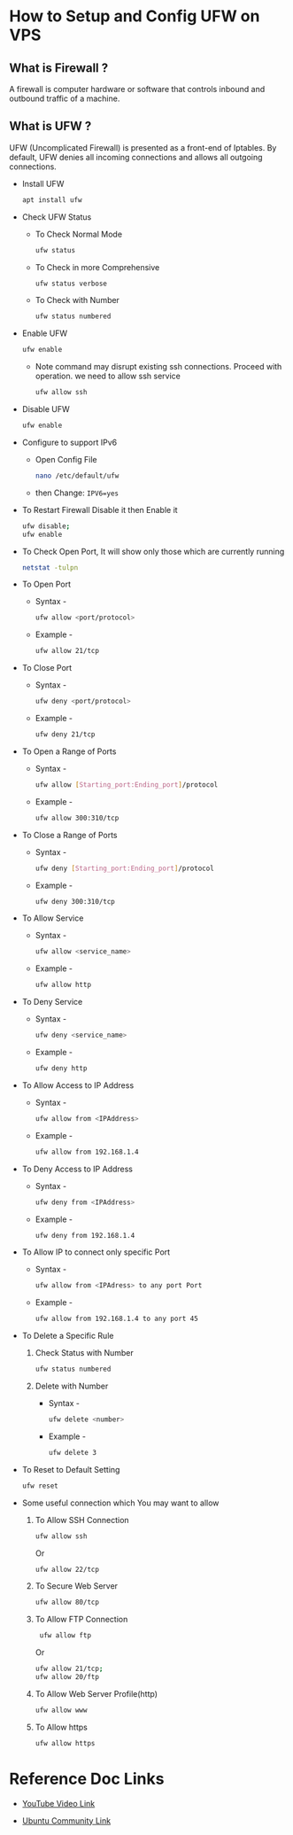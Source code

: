 # How to Setup and Config UFW on VPS

## What is Firewall ?
A firewall is computer hardware or software that controls inbound and outbound traffic of a machine.

## What is UFW ?
UFW (Uncomplicated Firewall) is presented as a front-end of Iptables. By default, UFW denies all incoming connections and allows all outgoing connections.

- Install UFW
    
    ```sh
    apt install ufw
    ```

- Check UFW Status

    - To Check Normal Mode

        ```sh
        ufw status
        ```

    - To Check in more Comprehensive

        ```sh
        ufw status verbose
        ```

    - To Check with Number

        ```sh
        ufw status numbered
        ```

- Enable UFW

    ```sh
    ufw enable
    ```

    - Note command may disrupt existing ssh connections. Proceed with operation. we need to allow ssh service
     
        ```sh
        ufw allow ssh
        ```

- Disable UFW

    ```sh
    ufw enable
    ```

- Configure to support IPv6

    - Open Config File

        ```sh
        nano /etc/default/ufw
        ```

    - then Change: `IPV6=yes`

- To Restart Firewall Disable it then Enable it

    ```sh
    ufw disable;
    ufw enable
    ```

- To Check Open Port, It will show only those which are currently running

    ```sh
    netstat -tulpn
    ```

- To Open Port

    - Syntax - 

        ```sh
        ufw allow <port/protocol>
        ```

    - Example - 

        ```sh
        ufw allow 21/tcp
        ```

- To Close Port

    - Syntax - 

        ```sh
        ufw deny <port/protocol>
        ```

    - Example - 

        ```sh
        ufw deny 21/tcp
        ```

- To Open a Range of Ports

    - Syntax - 

        ```sh
        ufw allow [Starting_port:Ending_port]/protocol
        ```

    - Example - 

        ```sh
        ufw allow 300:310/tcp
        ```

- To Close a Range of Ports

    - Syntax - 

        ```sh
        ufw deny [Starting_port:Ending_port]/protocol
        ```

    - Example - 

        ```sh
        ufw deny 300:310/tcp
        ```

- To Allow Service

    - Syntax - 

        ```sh
        ufw allow <service_name>
        ```

    - Example - 

        ```sh
        ufw allow http
        ```

- To Deny Service

    - Syntax - 

        ```sh
        ufw deny <service_name>
        ```

    - Example - 

        ```sh
        ufw deny http
        ```

- To Allow Access to IP Address

    - Syntax - 

        ```sh
        ufw allow from <IPAddress>
        ```

    - Example - 

        ```sh
        ufw allow from 192.168.1.4
        ```

- To Deny Access to IP Address

    - Syntax - 

        ```sh
        ufw deny from <IPAddress>
        ```

    - Example - 

        ```sh
        ufw deny from 192.168.1.4
        ```

- To Allow IP to connect only specific Port

    - Syntax - 

        ```sh
        ufw allow from <IPAdress> to any port Port
        ```

    - Example - 

        ```sh
        ufw allow from 192.168.1.4 to any port 45
        ```

- To Delete a Specific Rule

    1. Check Status with Number

        ```sh
        ufw status numbered
        ```

    2. Delete with Number

        - Syntax - 

            ```sh
            ufw delete <number>
            ```

        - Example - 

            ```sh
            ufw delete 3
            ```

- To Reset to Default Setting

    ```sh
    ufw reset
    ```

- Some useful connection which You may want to allow

    1. To Allow SSH Connection

        ```sh
        ufw allow ssh
        ```

        Or 

        ```sh
        ufw allow 22/tcp
        ```

    2. To Secure Web Server

        ```sh
        ufw allow 80/tcp
        ```

    3. To Allow FTP Connection

        ```sh
         ufw allow ftp
        ```

        Or 

        ```sh
        ufw allow 21/tcp; 
        ufw allow 20/ftp
        ```

    4. To Allow Web Server Profile(http)

        ```sh
        ufw allow www
        ```

    5. To Allow https

        ```sh
        ufw allow https
        ```

# Reference Doc Links

- [YouTube Video Link](https://youtu.be/TbFMCZmSuyo?si=i53-8NZsF0zXy_dY)


- [Ubuntu Community Link](https://help.ubuntu.com/community/UFW)